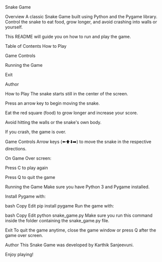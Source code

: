 Snake Game


Overview
A classic Snake Game built using Python and the Pygame library. Control the snake to eat food, grow longer, and avoid crashing into walls or yourself.

This README will guide you on how to run and play the game.

Table of Contents
How to Play

Game Controls

Running the Game

Exit

Author

How to Play
The snake starts still in the center of the screen.

Press an arrow key to begin moving the snake.

Eat the red square (food) to grow longer and increase your score.

Avoid hitting the walls or the snake's own body.

If you crash, the game is over.

Game Controls
Arrow keys (⬅️⬆️⬇️➡️) to move the snake in the respective directions.

On Game Over screen:

Press C to play again

Press Q to quit the game

Running the Game
Make sure you have Python 3 and Pygame installed.

Install Pygame with:

bash
Copy
Edit
pip install pygame
Run the game with:

bash
Copy
Edit
python snake_game.py
Make sure you run this command inside the folder containing the snake_game.py file.

Exit
To quit the game anytime, close the game window or press Q after the game over screen.

Author
This Snake Game was developed by Karthik Sanjeevuni.

Enjoy playing!
